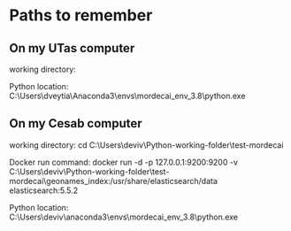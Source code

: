 # Paths to remember

## On my UTas computer

working directory:


Python location:
C:\Users\dveytia\Anaconda3\envs\mordecai_env_3.8\python.exe


## On my Cesab computer

working directory:
cd C:\Users\deviv\Python-working-folder\test-mordecai

Docker run command:
docker run -d -p 127.0.0.1:9200:9200 -v C:\Users\deviv\Python-working-folder\test-mordecai\geonames_index:/usr/share/elasticsearch/data elasticsearch:5.5.2

Python location:
C:\Users\deviv\anaconda3\envs\mordecai_env_3.8\python.exe

